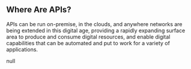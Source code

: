 ## Where Are APIs? 
APIs can be run on-premise, in the clouds, and anywhere networks are being extended in this digital age, providing a rapidly expanding surface area to produce and consume digital resources, and enable digital capabilities that can be automated and put to work for a variety of applications. 

null 
